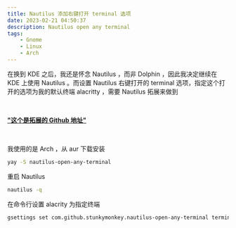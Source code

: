 ```yaml
---
title: Nautilus 添加右键打开 terminal 选项
date: 2023-02-21 04:50:37
description: Nautilus open any terminal
tags:
    - Gnome
    - Linux
    - Arch
---
```


在换到 KDE 之后，我还是怀念 Nautilus ，而非 Dolphin ，因此我决定继续在 KDE 上使用 Nautilus 。而设置 Nautilus 右键打开的 terminal 选项，指定这个打开的选项为我的默认终端 alacritty ，需要 Nautilus 拓展来做到

</br>

**["这个是拓展的 Github 地址"](https://github.com/Stunkymonkey/nautilus-open-any-terminal)**

</br>

我使用的是 Arch ，从 aur 下载安装

```bash
yay -S nautilus-open-any-terminal
```

重启 Nautilus

```bash
nautilus -q
```

在命令行设置 alacrity 为指定终端

```bash
gsettings set com.github.stunkymonkey.nautilus-open-any-terminal terminal alacritty
```
